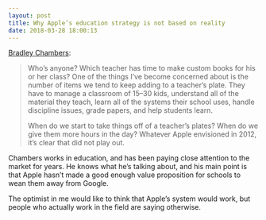 ```yaml
---
layout: post
title: Why Apple’s education strategy is not based on reality
date: 2018-03-28 18:00:13
---
```


[Bradley Chambers][1]:

> Who’s anyone? Which teacher has time to make custom books for his or her class? One of the things I’ve become concerned about is the number of items we tend to keep adding to a teacher’s plate. They have to manage a classroom of 15–30 kids, understand all of the material they teach, learn all of the systems their school uses, handle discipline issues, grade papers, and help students learn. 
> 
> When do we start to take things off of a teacher’s plates? When do we give them more hours in the day? Whatever Apple envisioned in 2012, it’s clear that did not play out.

Chambers works in education, and has been paying close attention to the market for years. He knows what he’s talking about, and his main point is that Apple hasn’t made a good enough value proposition for schools to wean them away from Google. 

The optimist in me would like to think that Apple’s system would work, but people who actually work in the field are saying otherwise. 

[1]:	https://9to5mac.com/2018/03/28/making-the-grade-why-apples-education-strategy-is-not-based-on-reality/